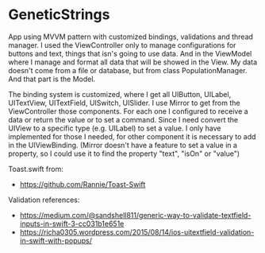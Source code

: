 # GeneticStrings
App using MVVM pattern with customized bindings, validations and thread manager.
I used the ViewController only to manage configurations for buttons and text, things that isn's going to use data. And in the ViewModel where I manage and format all data that will be showed in the View.
My data doesn't come from a file or database, but from class PopulationManager. And that part is the Model.

The binding system is customized, where I get all UIButton, UILabel, UITextView, UITextField, UISwitch, UISlider. I use Mirror to get from the ViewController those components.
For each one I configured to receive a data or return the value or to set a command.
Since I need convert the UIView to a specific type (e.g. UILabel) to set a value. I only have implemented for those I needed, for other component it is necessary to add in the UIViewBinding.
(Mirror doesn't have a feature to set a value in a property, so I could use it to find the property "text", "isOn" or "value")

Toast.swift from: 
- https://github.com/Rannie/Toast-Swift

Validation references:
- https://medium.com/@sandshell811/generic-way-to-validate-textfield-inputs-in-swift-3-cc031b1e651e
- https://richa0305.wordpress.com/2015/08/14/ios-uitextfield-validation-in-swift-with-popups/
